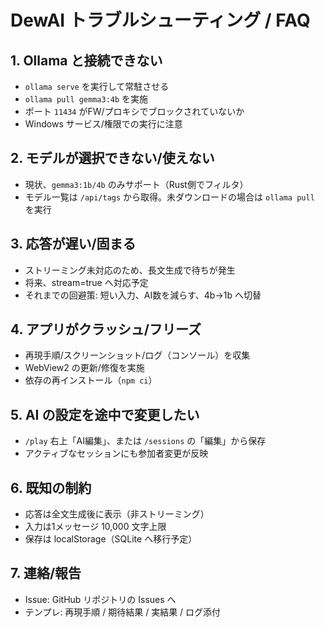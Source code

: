 # DewAI トラブルシューティング / FAQ

## 1. Ollama と接続できない
- `ollama serve` を実行して常駐させる
- `ollama pull gemma3:4b` を実施
- ポート `11434` がFW/プロキシでブロックされていないか
- Windows サービス/権限での実行に注意

## 2. モデルが選択できない/使えない
- 現状、`gemma3:1b/4b` のみサポート（Rust側でフィルタ）
- モデル一覧は `/api/tags` から取得。未ダウンロードの場合は `ollama pull` を実行

## 3. 応答が遅い/固まる
- ストリーミング未対応のため、長文生成で待ちが発生
- 将来、stream=true へ対応予定
- それまでの回避策: 短い入力、AI数を減らす、4b→1b へ切替

## 4. アプリがクラッシュ/フリーズ
- 再現手順/スクリーンショット/ログ（コンソール）を収集
- WebView2 の更新/修復を実施
- 依存の再インストール（`npm ci`）

## 5. AI の設定を途中で変更したい
- `/play` 右上「AI編集」、または `/sessions` の「編集」から保存
- アクティブなセッションにも参加者変更が反映

## 6. 既知の制約
- 応答は全文生成後に表示（非ストリーミング）
- 入力は1メッセージ 10,000 文字上限
- 保存は localStorage（SQLite へ移行予定）

## 7. 連絡/報告
- Issue: GitHub リポジトリの Issues へ
- テンプレ: 再現手順 / 期待結果 / 実結果 / ログ添付
